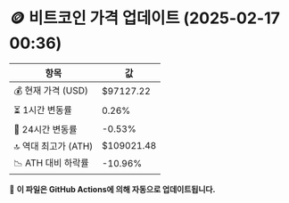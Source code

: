 # 🪙 비트코인 가격 업데이트 (2025-02-17 00:36)

| 항목                | 값 |
|--------------------|----------------|
| 💰 현재 가격 (USD) | $97127.22 |
| ⏳ 1시간 변동률    | 0.26% |
| 📆 24시간 변동률   | -0.53% |
| 🔝 역대 최고가 (ATH) | $109021.48 |
| 📉 ATH 대비 하락률 | -10.96% |

🔄 **이 파일은 GitHub Actions에 의해 자동으로 업데이트됩니다.**
